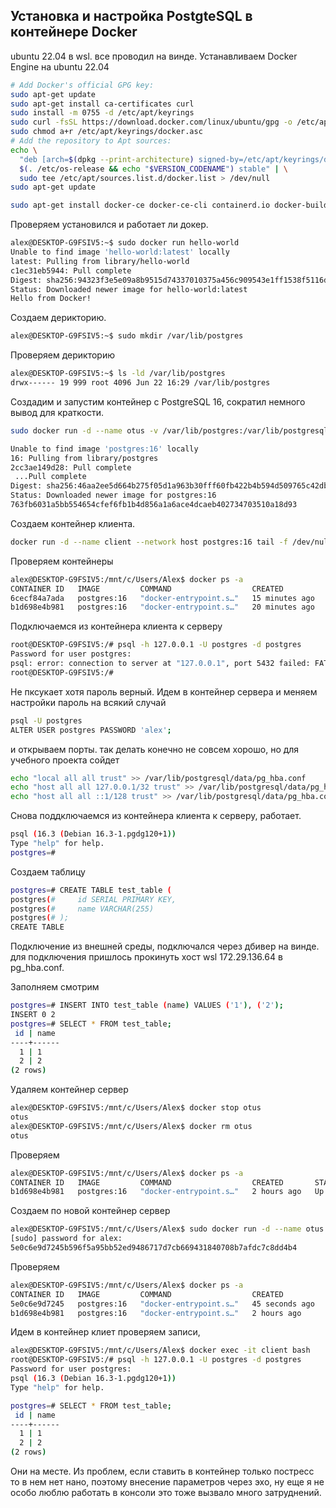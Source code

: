 ## Установка и настройка PostgteSQL в контейнере Docker
ubuntu 22.04 в wsl. все проводил на винде.
Устанавливаем Docker Engine на ubuntu 22.04 
```bash
# Add Docker's official GPG key:
sudo apt-get update
sudo apt-get install ca-certificates curl
sudo install -m 0755 -d /etc/apt/keyrings
sudo curl -fsSL https://download.docker.com/linux/ubuntu/gpg -o /etc/apt/keyrings/docker.asc
sudo chmod a+r /etc/apt/keyrings/docker.asc
# Add the repository to Apt sources:
echo \
  "deb [arch=$(dpkg --print-architecture) signed-by=/etc/apt/keyrings/docker.asc] https://download.docker.com/linux/ubuntu \
  $(. /etc/os-release && echo "$VERSION_CODENAME") stable" | \
  sudo tee /etc/apt/sources.list.d/docker.list > /dev/null
sudo apt-get update

sudo apt-get install docker-ce docker-ce-cli containerd.io docker-buildx-plugin docker-compose-plugin
```
Проверяем установился и работает ли докер.
```bash
alex@DESKTOP-G9FSIV5:~$ sudo docker run hello-world
Unable to find image 'hello-world:latest' locally
latest: Pulling from library/hello-world
c1ec31eb5944: Pull complete
Digest: sha256:94323f3e5e09a8b9515d74337010375a456c909543e1ff1538f5116d38ab3989
Status: Downloaded newer image for hello-world:latest
Hello from Docker!
```
Создаем дерикторию.
```bash
alex@DESKTOP-G9FSIV5:~$ sudo mkdir /var/lib/postgres
```
Проверяем дерикторию 
```bash
alex@DESKTOP-G9FSIV5:~$ ls -ld /var/lib/postgres
drwx------ 19 999 root 4096 Jun 22 16:29 /var/lib/postgres
```
Создадим и запустим контейнер с PostgreSQL 16, сократил немного вывод для краткости.
```bash
sudo docker run -d --name otus -v /var/lib/postgres:/var/lib/postgresql/data -e POSTGRES_PASSWORD=alex -p 5432:5432 postgres:16

Unable to find image 'postgres:16' locally
16: Pulling from library/postgres
2cc3ae149d28: Pull complete
 ...Pull complete 
Digest: sha256:46aa2ee5d664b275f05d1a963b30fff60fb422b4b594d509765c42db46d48881
Status: Downloaded newer image for postgres:16
763fb6031a5bb554654cfef6fb1b4d856a1a6ace4dcaeb402734703510a18d93
```
Создаем контейнер клиента.
```bash
docker run -d --name client --network host postgres:16 tail -f /dev/null
```
Проверяем контейнеры
```bash
alex@DESKTOP-G9FSIV5:/mnt/c/Users/Alex$ docker ps -a
CONTAINER ID   IMAGE         COMMAND                  CREATED          STATUS         PORTS                                       NAMES
6cecf84a7ada   postgres:16   "docker-entrypoint.s…"   15 minutes ago   Up 5 minutes   0.0.0.0:5432->5432/tcp, :::5432->5432/tcp   otus
b1d698e4b981   postgres:16   "docker-entrypoint.s…"   20 minutes ago   Up 4 minutes
```

Подключаемся из контейнера клиента к серверу 
```bash
root@DESKTOP-G9FSIV5:/# psql -h 127.0.0.1 -U postgres -d postgres
Password for user postgres:
psql: error: connection to server at "127.0.0.1", port 5432 failed: FATAL:  password authentication failed for user "postgres"
root@DESKTOP-G9FSIV5:/#
```
Не пксукает хотя пароль верный.
Идем в контейнер сервера и меняем настройки 
пароль на всякий случай
```bash
psql -U postgres 
ALTER USER postgres PASSWORD 'alex';
```
и открываем порты. так делать конечно не совсем хорошо, но для учебного проекта сойдет
```bash
echo "local all all trust" >> /var/lib/postgresql/data/pg_hba.conf
echo "host all all 127.0.0.1/32 trust" >> /var/lib/postgresql/data/pg_hba.conf
echo "host all all ::1/128 trust" >> /var/lib/postgresql/data/pg_hba.conf
```
Снова поддключаемся из контейнера клиента к серверу, работает.
```bash
psql (16.3 (Debian 16.3-1.pgdg120+1))
Type "help" for help.
postgres=#
```
Создаем таблицу 
```bash
postgres=# CREATE TABLE test_table (
postgres(#     id SERIAL PRIMARY KEY,
postgres(#     name VARCHAR(255)
postgres(# );
CREATE TABLE
```
Подключение из внешней среды, подключался через дбивер на винде. для подключения пришлось прокинуть хост wsl 172.29.136.64 в pg_hba.conf. 

Заполняем смотрим
```bash
postgres=# INSERT INTO test_table (name) VALUES ('1'), ('2');
INSERT 0 2
postgres=# SELECT * FROM test_table;
 id | name
----+------
  1 | 1
  2 | 2
(2 rows)
```
Удаляем контейнер сервер
```bash
alex@DESKTOP-G9FSIV5:/mnt/c/Users/Alex$ docker stop otus
otus
alex@DESKTOP-G9FSIV5:/mnt/c/Users/Alex$ docker rm otus
otus
```
Проверяем 
```bash
alex@DESKTOP-G9FSIV5:/mnt/c/Users/Alex$ docker ps -a
CONTAINER ID   IMAGE         COMMAND                  CREATED       STATUS             PORTS     NAMES
b1d698e4b981   postgres:16   "docker-entrypoint.s…"   2 hours ago   Up About an hour             client
```
Создаем по новой контейнер сервер 
```bash
alex@DESKTOP-G9FSIV5:/mnt/c/Users/Alex$ sudo docker run -d --name otus -v /var/lib/postgres:/var/lib/postgresql/data -e POSTGRES_PASSWORD=alex -p 5432:5432 postgres:16
[sudo] password for alex:
5e0c6e9d7245b596f5a95bb52ed9486717d7cb669431840708b7afdc7c8dd4b4
```
Проверяем 
```bash
alex@DESKTOP-G9FSIV5:/mnt/c/Users/Alex$ docker ps -a
CONTAINER ID   IMAGE         COMMAND                  CREATED          STATUS             PORTS                                       NAMES
5e0c6e9d7245   postgres:16   "docker-entrypoint.s…"   45 seconds ago   Up 44 seconds      0.0.0.0:5432->5432/tcp, :::5432->5432/tcp   otus
b1d698e4b981   postgres:16   "docker-entrypoint.s…"   2 hours ago      Up About an hour                                               client
```
Идем в контейнер клиет проверяем записи, 
```bash
alex@DESKTOP-G9FSIV5:/mnt/c/Users/Alex$ docker exec -it client bash
root@DESKTOP-G9FSIV5:/# psql -h 127.0.0.1 -U postgres -d postgres
Password for user postgres:
psql (16.3 (Debian 16.3-1.pgdg120+1))
Type "help" for help.

postgres=# SELECT * FROM test_table;
 id | name
----+------
  1 | 1
  2 | 2
(2 rows)
```
Они на месте.
Из проблем, если ставить в контейнер только постресс то в нем нет нано, поэтому внесение параметров через эхо, ну еще я не особо люблю работать в консоли это тоже вызвало много затруднений.
